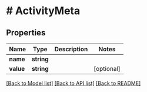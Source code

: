 # # ActivityMeta

## Properties

Name | Type | Description | Notes
------------ | ------------- | ------------- | -------------
**name** | **string** |  |
**value** | **string** |  | [optional]

[[Back to Model list]](../../README.md#models) [[Back to API list]](../../README.md#endpoints) [[Back to README]](../../README.md)
